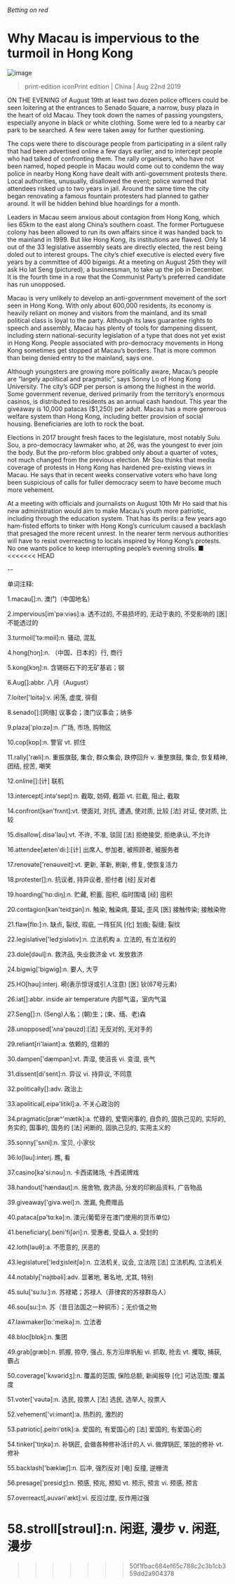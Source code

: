 ###### Betting on red
# Why Macau is impervious to the turmoil in Hong Kong 
![image](images/20190824_CNP501.jpg) 
> print-edition iconPrint edition | China | Aug 22nd 2019 
ON THE EVENING of August 19th at least two dozen police officers could be seen loitering at the entrances to Senado Square, a narrow, busy plaza in the heart of old Macau. They took down the names of passing youngsters, especially anyone in black or white clothing. Some were led to a nearby car park to be searched. A few were taken away for further questioning. 
The cops were there to discourage people from participating in a silent rally that had been advertised online a few days earlier, and to intercept people who had talked of confronting them. The rally organisers, who have not been named, hoped people in Macau would come out to condemn the way police in nearby Hong Kong have dealt with anti-government protests there. Local authorities, unusually, disallowed the event; police warned that attendees risked up to two years in jail. Around the same time the city began renovating a famous fountain protesters had planned to gather around. It will be hidden behind blue hoardings for a month. 
Leaders in Macau seem anxious about contagion from Hong Kong, which lies 65km to the east along China’s southern coast. The former Portuguese colony has been allowed to run its own affairs since it was handed back to the mainland in 1999. But like Hong Kong, its institutions are flawed. Only 14 out of the 33 legislative assembly seats are directly elected, the rest being doled out to interest groups. The city’s chief executive is elected every five years by a committee of 400 bigwigs. At a meeting on August 25th they will ask Ho Iat Seng (pictured), a businessman, to take up the job in December. It is the fourth time in a row that the Communist Party’s preferred candidate has run unopposed. 
Macau is very unlikely to develop an anti-government movement of the sort seen in Hong Kong. With only about 600,000 residents, its economy is heavily reliant on money and visitors from the mainland, and its small political class is loyal to the party. Although its laws guarantee rights to speech and assembly, Macau has plenty of tools for dampening dissent, including stern national-security legislation of a type that does not yet exist in Hong Kong. People associated with pro-democracy movements in Hong Kong sometimes get stopped at Macau’s borders. That is more common than being denied entry to the mainland, says one. 
Although youngsters are growing more politically aware, Macau’s people are “largely apolitical and pragmatic”, says Sonny Lo of Hong Kong University. The city’s GDP per person is among the highest in the world. Some government revenue, derived primarily from the territory’s enormous casinos, is distributed to residents as an annual cash handout. This year the giveaway is 10,000 patacas ($1,250) per adult. Macau has a more generous welfare system than Hong Kong, including better provision of social housing. Beneficiaries are loth to rock the boat. 
Elections in 2017 brought fresh faces to the legislature, most notably Sulu Sou, a pro-democracy lawmaker who, at 26, was the youngest to ever join the body. But the pro-reform bloc grabbed only about a quarter of votes, not much changed from the previous election. Mr Sou thinks that media coverage of protests in Hong Kong has hardened pre-existing views in Macau. He says that in recent weeks conservative voters who have long been suspicious of calls for fuller democracy seem to have become much more vehement. 
At a meeting with officials and journalists on August 10th Mr Ho said that his new administration would aim to make Macau’s youth more patriotic, including through the education system. That has its perils: a few years ago ham-fisted efforts to tinker with Hong Kong’s curriculum caused a backlash that presaged the more recent unrest. In the nearer term nervous authorities will have to resist overreacting to locals inspired by Hong Kong’s protests. No one wants police to keep interrupting people’s evening strolls. ■ 
<<<<<<< HEAD
-- 
 单词注释:
1.macau[]:n. 澳门（中国地名） 
2.impervious[im'pә:viәs]:a. 透不过的, 不易损坏的, 无动于衷的, 不受影响的 [医] 不能透过的 
3.turmoil['tә:mɒil]:n. 骚动, 混乱 
4.hong[hɔŋ]:n. （中国、日本的）行, 商行 
5.kong[kɔŋ]:n. 含锡砾石下的无矿基岩；钢 
6.Aug[]:abbr. 八月（August） 
7.loiter['lɒitә]:v. 闲荡, 虚度, 徘徊 
8.senado[]:[网络] 议事会；澳门议事会；纳多 
9.plaza['plɑ:zә]:n. 广场, 市场, 购物区 
10.cop[kɒp]:n. 警官 vt. 抓住 
11.rally['ræli]:n. 重振旗鼓, 集合, 群众集会, 跌停回升 v. 重整旗鼓, 集合, 恢复精神, 团结, 挖苦, 嘲笑 
12.online[]:[计] 联机 
13.intercept[.intә'sept]:n. 截取, 妨碍, 截距 vt. 拦截, 阻止, 截取 
14.confront[kәn'frʌnt]:vt. 使面对, 对抗, 遭遇, 使对质, 比较 [法] 对证, 使对质, 比较 
15.disallow[.disә'lau]:vt. 不许, 不准, 驳回 [法] 拒绝接受, 拒绝承认, 不允许 
16.attendee[æten'di:]:[计] 出席人, 参加者, 被照顾者, 被服务者 
17.renovate['renәuveit]:vt. 更新, 革新, 刷新, 修复, 使恢复活力 
18.protester[]:n. 抗议者, 持异议者, 拒付者 [经] 反对者 
19.hoarding['hɒ:diŋ]:n. 贮藏, 积蓄, 囤积, 临时围墙 [经] 囤积 
20.contagion[kәn'teidʒәn]:n. 触染, 触染病, 蔓延, 歪风 [医] 接触传染; 接触染物 
21.flaw[flɒ:]:n. 缺点, 裂纹, 瑕疵, 一阵狂风 [化] 划痕; 裂缝; 裂纹 
22.legislative['ledʒislәtiv]:n. 立法机构 a. 立法的, 有立法权的 
23.dole[dәul]:n. 救济品, 失业救济金 vt. 发放救济 
24.bigwig['bigwig]:n. 要人, 大亨 
25.HO[hәu]:interj. 嗬(表示惊讶或引人注意) [医] 钬(67号元素) 
26.iat[]:abbr. inside air temperature 内部气温，室内气温 
27.Seng[]:n. (Seng)人名；(朝)生；(柬、缅、老)森 
28.unopposed['ʌnә'pәuzd]:[法] 无反对的, 无对手的 
29.reliant[ri'laiәnt]:a. 依赖的, 信赖的 
30.dampen['dæmpәn]:vt. 弄湿, 使沮丧 vi. 变湿, 丧气 
31.dissent[di'sent]:n. 异议 vi. 持异议, 不同意 
32.politically[]:adv. 政治上 
33.apolitical[.eipә'litikl]:a. 不关心政治的 
34.pragmatic[præ^'mætik]:a. 忙碌的, 爱管闲事的, 自负的, 固执己见的, 实际的, 务实的, 国事的, 国务的 [法] 闲断的, 固执己见的, 实用主义的 
35.sonny['sʌni]:n. 宝贝, 小家伙 
36.lo[lәu]:interj. 瞧, 看 
37.casino[kә'si:nәu]:n. 卡西诺赌场, 卡西诺牌戏 
38.handout['hændaut]:n. 施舍物, 救济品, 分发的印刷品资料, 广告物品 
39.giveaway['givә.wei]:n. 泄漏, 免费赠品 
40.pataca[pә'tɑ:kә]:n. 澳元(葡萄牙在澳门使用的货币单位) 
41.beneficiary[.beni'fiʃәri]:n. 受惠者, 受益人 a. 受封的 
42.loth[lәuθ]:a. 不愿意的, 厌恶的 
43.legislature['ledʒisleitʃә]:n. 立法机关, 议会, 立法院 [法] 立法机构, 立法机关 
44.notably['nәjtbәli]:adv. 显著地, 著名地, 尤其, 特别 
45.sulu['suːluː]:n. 苏禄裙；苏禄人（菲律宾的苏禄群岛人） 
46.sou[su:]:n. 苏（昔日法国之一种铜币）；无价值之物 
47.lawmaker[lɒ:'meikә]:n. 立法者 
48.bloc[blɒk]:n. 集团 
49.grab[græb]:n. 抓握, 掠夺, 强占, 东方沿岸帆船 vi. 抓取, 抢去 vt. 攫取, 捕获, 霸占 
50.coverage['kʌvәridʒ]:n. 覆盖的范围, 保险总额, 新闻报导 [化] 可达范围; 覆盖度 
51.voter['vәutә]:n. 选民, 投票人 [法] 选民, 选举人, 投票人 
52.vehement['vi:imәnt]:a. 热烈的, 激烈的 
53.patriotic[.peitri'ɒtik]:a. 爱国的, 有爱国心的 [法] 爱国的, 有爱国心的 
54.tinker['tiŋkә]:n. 补锅匠, 会做各种修补活计的人 vi. 做焊锅匠, 笨拙的修补 vt. 修补 
55.backlash['bæklæʃ]:n. 后冲, 强烈反对 [电] 反撞, 逆栅流 
56.presage['presidʒ]:n. 预感, 预兆, 预知 vt. 预示, 预言 vi. 预感, 预言 
57.overreact[,әuvәri'ækt]:vi. 反应过度, 反作用过强 
58.stroll[strәul]:n. 闲逛, 漫步 v. 闲逛, 漫步 
=======
>>>>>>> 50f1fbac684ef65c788c2c3b1cb359dd2a904378
